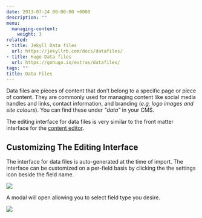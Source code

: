 ```yaml
---
date: 2013-07-24 00:00:00 +0000
description: ""
menu:
  managing-content:
    weight: 3
related:
- title: Jekyll Data files
  url: https://jekyllrb.com/docs/datafiles/
- title: Hugo Data files
  url: https://gohugo.io/extras/datafiles/
tags: ""
title: Data Files
---
```

Data files are pieces of content that don’t belong to a specific page or piece of content. They are commonly used for managing content like social media handles and links, contact information, and branding (*e.g, logo images and site colours*). You can find these under *"data"* in your CMS.

The editing interface for data files is very similar to the front matter interface for the [content editor](/docs/managing-content/editing-content).

## Customizing The Editing Interface

The interface for data files is auto-generated at the time of import. The interface can be customized on a per-field basis by clicking the the settings icon beside the field name.

<img src="/docs/assets/images/Screen%20Shot%202017-08-20%20at%2011.42.52%20AM.png" draggable="true" data-bukket-ext-bukket-draggable="true">

A modal will open allowing you to select field type you desire.

<img src="/docs/assets/images/Screen%20Shot%202017-08-20%20at%2011.42.05%20AM-1.png" draggable="true" data-bukket-ext-bukket-draggable="true">

